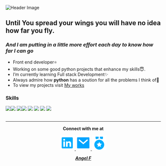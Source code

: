 ![Header Image](https://i.postimg.cc/fTPc1FhJ/New-Project-5-2.png)
## Until You spread your wings you will have no idea how far you fly.
### *And I am putting in a little more effort each day to know how far I can go*
<link href="https://cdn.jsdelivr.net/npm/remixicon@2.5.0/fonts/remixicon.css" rel="stylesheet">


<!--**DevelopedByAngel/DevelopedByAngel** is a ✨ _special_ ✨ repository because its `README.md` (this file) appears on your GitHub profile.-->
* Front end developer⭐️
* Working on some good python projects that enhance my skills😇.
* I’m currently learning Full stack Development✨
* Always admire how **python** has a soution for all the problems I think of💫
* To view my projects visit <a href="https://developedbyangel.github.io/Myportfolio/portfolioworks.html" target="blank_">My works</a>
### Skills
<img style="display:inline;" width="70" src="https://image.flaticon.com/icons/svg/919/919827.svg"><img style="display:inline" width="70" src="https://image.flaticon.com/icons/svg/919/919826.svg">
<img width="70" src="https://image.flaticon.com/icons/svg/919/919852.svg"><img width="70" src="https://image.flaticon.com/icons/svg/919/919828.svg">
<img width="70" src="https://image.flaticon.com/icons/svg/226/226777.svg">
<img width="70" src="https://image.flaticon.com/icons/svg/1260/1260667.svg">
<img width="70" src="https://image.flaticon.com/icons/svg/919/919825.svg">
<img width="70" src="https://image.flaticon.com/icons/svg/569/569809.svg">
<br>
<br>
<hr>
<p align="center">
  <strong>Connect with me at</strong>
<p align="center">
  <a href="https://www.linkedin.com/in/angel-francis-267906171/" target="blank_">
    <img src="https://raw.githubusercontent.com/DevelopedByAngel/DevelopedByAngel/master/linkedin-box-fill%20(1).svg">
  </a>
  <a href="mailto: angelfrancis1111@example.com" target="blank_">
    <img src="https://raw.githubusercontent.com/DevelopedByAngel/DevelopedByAngel/master/mail-fill.svg">
  </a>
<a href="https://student.studymonk.in/#/u/angelfrancis" target="blank_">
  <img src="https://raw.githubusercontent.com/DevelopedByAngel/DevelopedByAngel/master/medal-fill.svg">
  </a>
</p>
<p align="center">
<strong><em><a href="https://developedbyangel.github.io/Myportfolio/" target="blank_">Angel F</a></em></strong>
  </p>
</p>

